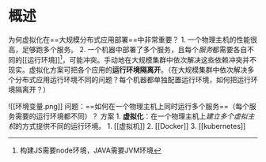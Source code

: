 # 概述
为何虚拟化在==大规模分布式应用部署==中非常重要？
	1. 一个物理主机的性能很高，足够跑多个服务。
	2. 一个机器中部署了多个服务，且每个*服务*都需要各自不同的[[运行环境]][^1]，可能冲突。手动地在大规模集群中依次解决这些依赖冲突并不现实。虚拟化方案可把各个应用的**运行环境隔离开**。（在大规模集群中依次解决多个分布式应用运行环境不同的问题？每个机器都单独配置运行环境，如何把运行环境隔离开？）

![[环境变量.png]]
问题：==如何在一个物理主机上同时运行多个服务==（每个服务需要的运行环境都不同）？
方案
	1. **虚拟化**：在一个物理主机上*建立多个虚拟主机*的方式提供不同的运行环境。
		1. [[虚拟机]]
		2. [[Docker]] 
		3. [[kubernetes]] 


[^1]: 构建JS需要node环境，JAVA需要JVM环境